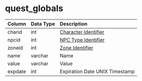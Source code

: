 # quest_globals

| Column | Data Type | Description |
| :--- | :--- | :--- |
| charid | int | [Character Identifier](../../schema/characters/character_data.md) |
| npcid | int | [NPC Type Identifier](../../schema/npcs/npc_types.md) |
| zoneid | int | [Zone Identifier](../../../../server/zones/zone-list) |
| name | varchar | Name |
| value | varchar | Value |
| expdate | int | Expiration Date UNIX Timestamp |

